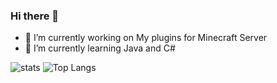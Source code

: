 [stats]: https://github-readme-stats.vercel.app/api?username=jonagamerpro1234&show_icons=true&theme=prussian
[Top Langs]: https://github-readme-stats.vercel.app/api/top-langs/?username=jonagamerpro1234&layout=compact&show_icons=true&theme=prussian

### Hi there 👋

- 🔭 I’m currently working on My plugins for Minecraft Server
- 🌱 I’m currently learning Java and C#

![stats] ![Top Langs]


<!--
**jonagamerpro1234/jonagamerpro1234** is a ✨ _special_ ✨ repository because its `README.md` (this file) appears on your GitHub profile.

Here are some ideas to get you started:

- 🔭 I’m currently working on ...
- 🌱 I’m currently learning ...
- 👯 I’m looking to collaborate on ...
- 🤔 I’m looking for help with ...
- 💬 Ask me about ...
- 📫 How to reach me: ...
- 😄 Pronouns: ...
- ⚡ Fun fact: ...
-->
